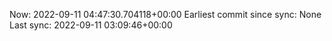 Now: 2022-09-11 04:47:30.704118+00:00 Earliest commit since sync: None Last sync: 2022-09-11 03:09:46+00:00
